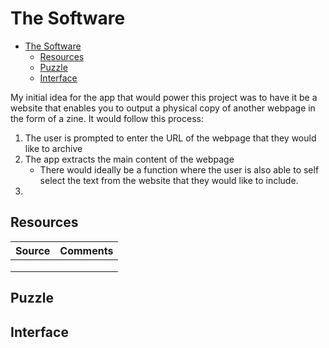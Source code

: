 # The Software

- [The Software](#the-software)
  - [Resources](#resources)
  - [Puzzle](#puzzle)
  - [Interface](#interface)

My initial idea for the app that would power this project was to have it be a website that enables you to output a physical copy of another webpage in the form of a zine. It would follow this process:

1. The user is prompted to enter the URL of the webpage that they would like to archive
2. The app extracts the main content of the webpage
   - There would ideally be a function where the user is also able to self select the text from the website that they would like to include.
3. 

## Resources

|Source|Comments|
|---|---|
|   |   |
|   |   |
|   |   |

## Puzzle

## Interface